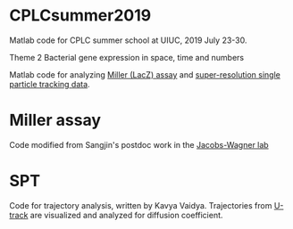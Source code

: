 # CPLCsummer2019
Matlab code for CPLC summer school at UIUC, 2019 July 23-30.

Theme 2 Bacterial gene expression in space, time and numbers

Matlab code for analyzing <a href="https://github.com/sjkimlab/CPLCsummer2019/tree/master/Miller_assay">Miller (LacZ) assay</a> and <a href="https://github.com/sjkimlab/CPLCsummer2019/tree/master/SPT">super-resolution single particle tracking data</a>.

# Miller assay
Code modified from Sangjin's postdoc work in the <a href="https://github.com/JacobsWagnerLab/published">Jacobs-Wagner lab</a>

# SPT
Code for trajectory analysis, written by Kavya Vaidya.
Trajectories from <a href="https://github.com/DanuserLab/u-trackCode">U-track</a> are visualized and analyzed for diffusion coefficient.
